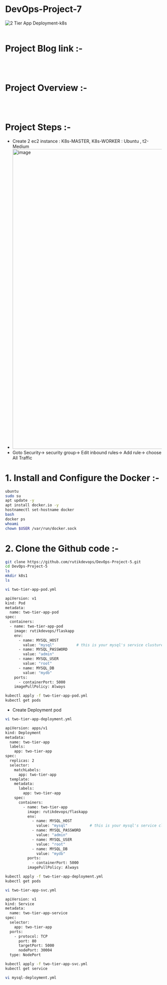 # DevOps-Project-7
![2 Tier App Deployment-k8s](https://github.com/rutikdevops/DevOps-Project-5/assets/109506158/d35ce1c1-785d-4619-928f-d42c9c9a1529)
<br></br>

# Project Blog link :-
<br></br>

# Project Overview :-
<br></br>

# Project Steps :-
- Create 2 ec2 instance : K8s-MASTER, K8s-WORKER  : Ubuntu , t2-Medium
- <img width="960" alt="image" src="https://github.com/rutikdevops/DevOps-Project-7/assets/109506158/aea1ee5d-e3d0-46e0-911d-b358f1f7016c">
- Goto Security-> security group-> Edit inbound rules-> Add rule-> choose All Traffic

# 1. Install and Configure the Docker :-
```bash
ubuntu
sudo su
apt update -y
apt install docker.io -y
hostnamectl set-hostname docker
bash
docker ps
whoami
chown $USER /var/run/docker.sock
```

# 2. Clone the Github code :-
```bash
git clone https://github.com/rutikdevops/DevOps-Project-5.git
cd DevOps-Project-5
ls
mkdir k8s1
ls
```
```bash
vi two-tier-app-pod.yml

apiVersion: v1
kind: Pod
metadata:
  name: two-tier-app-pod
spec:
  containers:
  - name: two-tier-app-pod
    image: rutikdevops/flaskapp
    env:
      - name: MYSQL_HOST
        value: "mysql"          # this is your mysql's service clusture IP, Make sure to change it with yours
      - name: MYSQL_PASSWORD
        value: "admin"
      - name: MYSQL_USER
        value: "root"
      - name: MYSQL_DB
        value: "mydb"
    ports:
      - containerPort: 5000
    imagePullPolicy: Always
```

```bash
kubectl apply -f two-tier-app-pod.yml
kubectl get pods
```

- Create Deployment pod
```bash
vi two-tier-app-deployment.yml

apiVersion: apps/v1
kind: Deployment
metadata:
  name: two-tier-app
  labels:
    app: two-tier-app
spec:
  replicas: 2
  selector:
    matchLabels:
      app: two-tier-app
  template:
    metadata:
      labels:
        app: two-tier-app
    spec:
      containers:
        - name: two-tier-app
          image: rutikdevops/flaskapp
          env:
            - name: MYSQL_HOST
              value: "mysql"          # this is your mysql's service clusture IP, Make sure to change it with yours
            - name: MYSQL_PASSWORD
              value: "admin"
            - name: MYSQL_USER
              value: "root"
            - name: MYSQL_DB
              value: "mydb"
          ports:
            - containerPort: 5000
          imagePullPolicy: Always
```

```bash
kubectl apply -f two-tier-app-deployment.yml
kubectl get pods
```


```bash
vi two-tier-app-svc.yml

apiVersion: v1
kind: Service
metadata:
  name: two-tier-app-service
spec:
  selector:
    app: two-tier-app
  ports:
    - protocol: TCP
      port: 80
      targetPort: 5000
      nodePort: 30004
  type: NodePort
```

```bash
kubectl apply -f two-tier-app-svc.yml
kubectl get service
```


```bash
vi mysql-deployment.yml


```



















